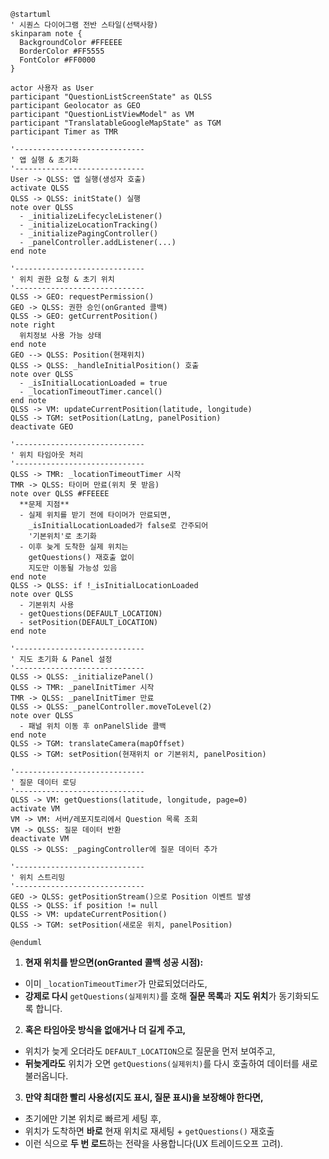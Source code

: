 
```plantuml
@startuml
' 시퀀스 다이어그램 전반 스타일(선택사항)
skinparam note {
  BackgroundColor #FFEEEE
  BorderColor #FF5555
  FontColor #FF0000
}

actor 사용자 as User
participant "QuestionListScreenState" as QLSS
participant Geolocator as GEO
participant "QuestionListViewModel" as VM
participant "TranslatableGoogleMapState" as TGM
participant Timer as TMR

'-----------------------------
' 앱 실행 & 초기화
'-----------------------------
User -> QLSS: 앱 실행(생성자 호출)
activate QLSS
QLSS -> QLSS: initState() 실행
note over QLSS
  - _initializeLifecycleListener()
  - _initializeLocationTracking()
  - _initializePagingController()
  - _panelController.addListener(...)
end note

'-----------------------------
' 위치 권한 요청 & 초기 위치
'-----------------------------
QLSS -> GEO: requestPermission()
GEO -> QLSS: 권한 승인(onGranted 콜백)
QLSS -> GEO: getCurrentPosition()
note right
  위치정보 사용 가능 상태
end note
GEO --> QLSS: Position(현재위치)
QLSS -> QLSS: _handleInitialPosition() 호출
note over QLSS
  - _isInitialLocationLoaded = true
  - _locationTimeoutTimer.cancel()
end note
QLSS -> VM: updateCurrentPosition(latitude, longitude)
QLSS -> TGM: setPosition(LatLng, panelPosition)
deactivate GEO

'-----------------------------
' 위치 타임아웃 처리
'-----------------------------
QLSS -> TMR: _locationTimeoutTimer 시작
TMR -> QLSS: 타이머 만료(위치 못 받음)
note over QLSS #FFEEEE
  **문제 지점**  
  - 실제 위치를 받기 전에 타이머가 만료되면,
    _isInitialLocationLoaded가 false로 간주되어
    '기본위치'로 초기화
  - 이후 늦게 도착한 실제 위치는
    getQuestions() 재호출 없이
    지도만 이동될 가능성 있음
end note
QLSS -> QLSS: if !_isInitialLocationLoaded
note over QLSS
  - 기본위치 사용
  - getQuestions(DEFAULT_LOCATION)
  - setPosition(DEFAULT_LOCATION)
end note

'-----------------------------
' 지도 초기화 & Panel 설정
'-----------------------------
QLSS -> QLSS: _initializePanel()
QLSS -> TMR: _panelInitTimer 시작
TMR -> QLSS: _panelInitTimer 만료
QLSS -> QLSS: _panelController.moveToLevel(2)
note over QLSS
  - 패널 위치 이동 후 onPanelSlide 콜백
end note
QLSS -> TGM: translateCamera(mapOffset)
QLSS -> TGM: setPosition(현재위치 or 기본위치, panelPosition)

'-----------------------------
' 질문 데이터 로딩
'-----------------------------
QLSS -> VM: getQuestions(latitude, longitude, page=0)
activate VM
VM -> VM: 서버/레포지토리에서 Question 목록 조회
VM -> QLSS: 질문 데이터 반환
deactivate VM
QLSS -> QLSS: _pagingController에 질문 데이터 추가

'-----------------------------
' 위치 스트리밍
'-----------------------------
GEO -> QLSS: getPositionStream()으로 Position 이벤트 발생
QLSS -> QLSS: if position != null
QLSS -> VM: updateCurrentPosition()
QLSS -> TGM: setPosition(새로운 위치, panelPosition)

@enduml
```

1. **현재 위치를 받으면(onGranted 콜백 성공 시점):**
- 이미 `_locationTimeoutTimer`가 만료되었더라도, 
- **강제로 다시** `getQuestions(실제위치)`를 호해 **질문 목록**과 **지도 위치**가 동기화되도록 합니다.


2. **혹은 타임아웃 방식을 없애거나 더 길게 주고,**
- 위치가 늦게 오더라도 `DEFAULT_LOCATION`으로 질문을 먼저 보여주고,
- **뒤늦게라도** 위치가 오면 `getQuestions(실제위치)`를 다시 호출하여 데이터를 새로 불러옵니다.


3. **만약 최대한 빨리 사용성(지도 표시, 질문 표시)을 보장해야 한다면,**
- 초기에만 기본 위치로 빠르게 세팅 후,
- 위치가 도착하면 **바로** 현재 위치로 재세팅 + `getQuestions()` 재호출  
- 이런 식으로 **두 번 로드**하는 전략을 사용합니다(UX 트레이드오프 고려).